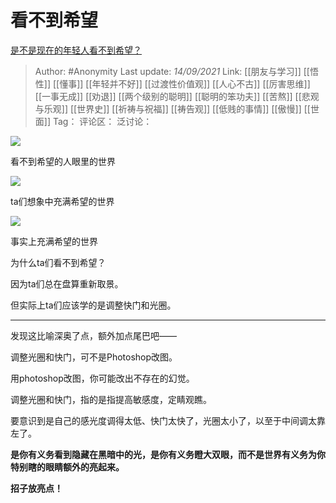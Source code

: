# 看不到希望
[是不是现在的年轻人看不到希望？](https://www.zhihu.com/question/478099053/answer/2117262132)

> Author: #Anonymity
> Last update: *14/09/2021*
> Link: [[朋友与学习]] [[悟性]] [[懂事]] [[年轻并不好]] [[过渡性价值观]] [[人心不古]] [[厉害思维]] [[一事无成]] [[劝退]] [[两个级别的聪明]] [[聪明的笨功夫]] [[苦熬]] [[悲观与乐观]] [[世界史]] [[祈祷与祝福]] [[祷告观]] [[低贱的事情]] [[傲慢]] [[世面]]
> Tag：
> 评论区：
> 泛讨论：

![](https://pic1.zhimg.com/50/v2-6a146ba577e4bf62b4f5255c6edb14f0_720w.jpg?source=1940ef5c)

看不到希望的人眼里的世界

![](https://pic1.zhimg.com/50/v2-9f8eab039e9ce4f6cae5913b83de547b_720w.jpg?source=1940ef5c)

ta们想象中充满希望的世界

![](https://pic2.zhimg.com/50/v2-d59611d405afa66ceb307a90b32f6b24_720w.jpg?source=1940ef5c)

事实上充满希望的世界

为什么ta们看不到希望？

因为ta们总在盘算重新取景。

但实际上ta们应该学的是调整快门和光圈。

---

发现这比喻深奥了点，额外加点尾巴吧——

调整光圈和快门，可不是Photoshop改图。

用photoshop改图，你可能改出不存在的幻觉。

调整光圈和快门，指的是指提高敏感度，定睛观瞧。

要意识到是自己的感光度调得太低、快门太快了，光圈太小了，以至于中间调太靠左了。

**是你有义务看到隐藏在黑暗中的光，是你有义务瞪大双眼，而不是世界有义务为你特别瞎的眼睛额外的亮起来。**

**招子放亮点！**
